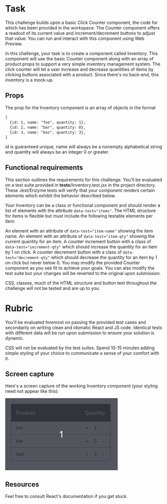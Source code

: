 # Task
This challenge builds upon a basic Click Counter component, the code for which has been provided in the workspace. The Counter component offers a readout of its current value and increment/decrement buttons to adjust that value. You can run and interact with this component using Web Preview.

In this challenge, your task is to create a component called Inventory. This component will use the basic Counter component along with an array of product props to support a very simple inventory management system. The click counter will let a user increase and decrease quantities of items by clicking buttons associated with a product. Since there's no back-end, this inventory is a mock-up.

## Props
The prop for the Inventory component is an array of objects in the format

```
[
  {id: 1, name: "foo", quantity: 1},
  {id: 2, name: "bar", quantity: 0},
  {id: 3, name: "baz", quantity: 3},
]
```

id is guaranteed unique, name will always be a nonempty alphabetical string and quantity will always be an integer 0 or greater.

## Functional requirements
This section outlines the requirements for this challenge. You'll be evaluated on a test suite provided in __tests__/Inventory.test.jsx in the project directory. These Jest/Enzyme tests will verify that your component renders certain elements which exhibit the behavior described below.

Your Inventory can be a class or functional component and should render a list of elements with the attribute ```data-test="items"```. The HTML structure for items is flexible but must include the following testable elements per item:

An element with an attribute of ```data-test="item-name"``` showing the item name.
An element with an attribute of ```data-test="item-qty"``` showing the current quantity for an item.
A counter increment button with a class of ```data-test="increment-qty"``` which should increase the quantity for an item by 1 on click.
A counter decrement button with a class of ```data-test="decrement-qty"``` which should decrease the quantity for an item by 1 on click but never below 0.
You may modify the provided Counter component as you see fit to achieve your goals. You can also modify the test suite but your changes will be reverted to the original upon submission.

CSS, classes, much of the HTML structure and button text throughout the challenge will not be tested and are up to you.

# Rubric
You'll be evaluated foremost on passing the provided test cases and secondarily on writing clean and idomatic React and JS code. Identical tests with different data will be run upon submission to ensure your solution is dynamic.

CSS will not be evaluated by the test suites. Spend 10-15 minutes adding simple styling of your choice to communicate a sense of your comfort with it.

## Screen capture
Here's a screen capture of the working Inventory component (your styling need not appear like this):

<img src='peek.gif'></img>

## Resources
Feel free to consult React's documentation if you get stuck.